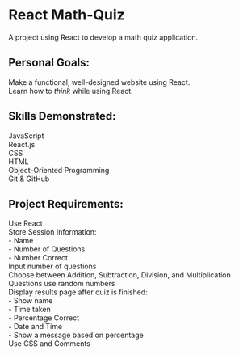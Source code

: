 # React Math-Quiz

A project using React to develop a math quiz application.

## Personal Goals:
Make a functional, well-designed website using React.  
Learn how to *think* while using React.

## Skills Demonstrated:
JavaScript  
React.js  
CSS  
HTML  
Object-Oriented Programming  
Git & GitHub  

## Project Requirements:
Use React  
Store Session Information:  
 	 - Name  
 	 - Number of Questions  
 	 - Number Correct  
Input number of questions  
Choose between Addition, Subtraction, Division, and Multiplication  
Questions use random numbers  
Display results page after quiz is finished:  
 	 - Show name  
 	 - Time taken  
 	 - Percentage Correct  
 	 - Date and Time  
 	 - Show a message based on percentage  
Use CSS and Comments  




